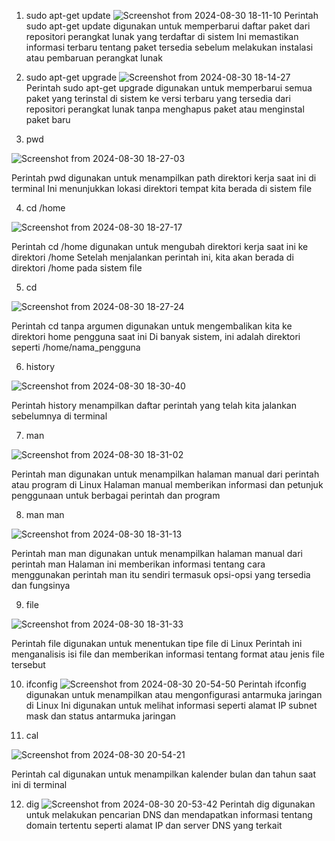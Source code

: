 1. sudo apt-get update
![Screenshot from 2024-08-30 18-11-10](https://github.com/user-attachments/assets/77bcb399-d201-41cd-a2e2-b08a8cdd1bc5)
Perintah sudo apt-get update digunakan untuk memperbarui daftar paket dari repositori perangkat lunak yang terdaftar di sistem Ini memastikan informasi terbaru tentang paket tersedia sebelum melakukan instalasi atau pembaruan perangkat lunak

2. sudo apt-get upgrade
![Screenshot from 2024-08-30 18-14-27](https://github.com/user-attachments/assets/81467599-9b55-4880-bceb-8fedf389586e)
Perintah sudo apt-get upgrade digunakan untuk memperbarui semua paket yang terinstal di sistem ke versi terbaru yang tersedia dari repositori perangkat lunak tanpa menghapus paket atau menginstal paket baru

3. pwd

![Screenshot from 2024-08-30 18-27-03](https://github.com/user-attachments/assets/ed27e465-24e5-46d2-bc77-28e4e0d6bbdb)

Perintah pwd digunakan untuk menampilkan path direktori kerja saat ini di terminal Ini menunjukkan lokasi direktori tempat kita berada di sistem file

4. cd /home

![Screenshot from 2024-08-30 18-27-17](https://github.com/user-attachments/assets/849587d6-4a48-487c-b889-f02e2c0cac67)

Perintah cd /home digunakan untuk mengubah direktori kerja saat ini ke direktori /home Setelah menjalankan perintah ini, kita akan berada di direktori /home pada sistem file

5. cd

![Screenshot from 2024-08-30 18-27-24](https://github.com/user-attachments/assets/20bf8f6f-6124-40a9-b632-f312b27e81df)

Perintah cd tanpa argumen digunakan untuk mengembalikan kita ke direktori home pengguna saat ini Di banyak sistem, ini adalah direktori seperti /home/nama_pengguna

6. history

![Screenshot from 2024-08-30 18-30-40](https://github.com/user-attachments/assets/00a58757-8fae-4ad4-9f71-a5e3a70b53bc)

Perintah history menampilkan daftar perintah yang telah kita jalankan sebelumnya di terminal

7. man

![Screenshot from 2024-08-30 18-31-02](https://github.com/user-attachments/assets/fbd4b8b0-a23c-4413-8c0d-1d1789a6edc2)

Perintah man digunakan untuk menampilkan halaman manual dari perintah atau program di Linux Halaman manual memberikan informasi dan petunjuk penggunaan untuk berbagai perintah dan program

8. man man

![Screenshot from 2024-08-30 18-31-13](https://github.com/user-attachments/assets/1e56be84-036a-4582-b9f4-9a84d1caa94a)
   
Perintah man man digunakan untuk menampilkan halaman manual dari perintah man Halaman ini memberikan informasi tentang cara menggunakan perintah man itu sendiri termasuk opsi-opsi yang tersedia dan fungsinya

9. file

![Screenshot from 2024-08-30 18-31-33](https://github.com/user-attachments/assets/749ac086-08f6-41a8-a7b1-ab82a36439c9)

Perintah file digunakan untuk menentukan tipe file di Linux Perintah ini menganalisis isi file dan memberikan informasi tentang format atau jenis file tersebut

10. ifconfig
![Screenshot from 2024-08-30 20-54-50](https://github.com/user-attachments/assets/a5b5a19b-8e99-4f58-a729-ac90c00d06ec)
Perintah ifconfig digunakan untuk menampilkan atau mengonfigurasi antarmuka jaringan di Linux Ini digunakan untuk melihat informasi seperti alamat IP subnet mask dan status antarmuka jaringan

11. cal

![Screenshot from 2024-08-30 20-54-21](https://github.com/user-attachments/assets/91f3ecea-c26a-41a9-a553-ec49228d3c91)

Perintah cal digunakan untuk menampilkan kalender bulan dan tahun saat ini di terminal

12. dig
![Screenshot from 2024-08-30 20-53-42](https://github.com/user-attachments/assets/7298ad36-0a2e-4a39-9203-fb5fa9a1d1e6)
Perintah dig digunakan untuk melakukan pencarian DNS dan mendapatkan informasi tentang domain tertentu seperti alamat IP dan server DNS yang terkait


















































































